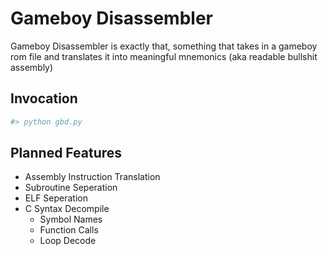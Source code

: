# Gameboy Disassembler

Gameboy Disassembler is exactly that, something that takes in a gameboy rom file and translates it into meaningful mnemonics (aka readable bullshit assembly)

## Invocation 

```bash
#> python gbd.py
```


## Planned Features
- Assembly Instruction Translation
- Subroutine Seperation
- ELF Seperation
- C Syntax Decompile
	- Symbol Names
	- Function Calls
	- Loop Decode